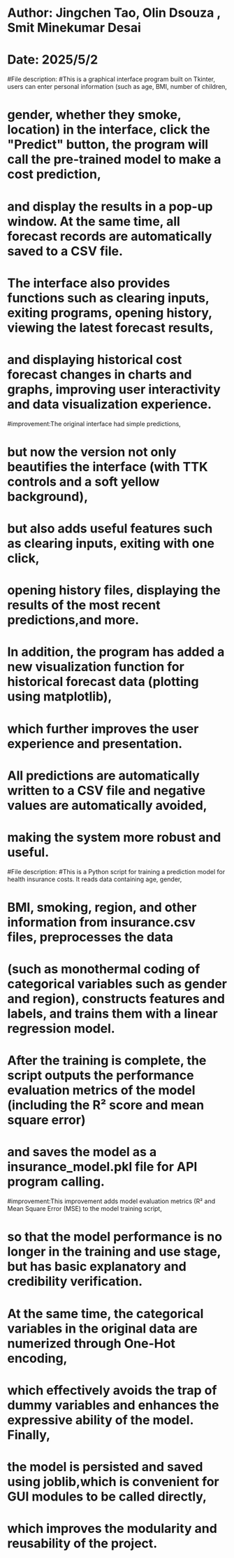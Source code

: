 # Author: Jingchen Tao, Olin Dsouza , Smit Minekumar Desai
# Date: 2025/5/2

#File description:
#This is a graphical interface program built on Tkinter, users can enter personal information (such as age, BMI, number of children,
# gender, whether they smoke, location) in the interface, click the "Predict" button, the program will call the pre-trained model to make a cost prediction,
# and display the results in a pop-up window. At the same time, all forecast records are automatically saved to a CSV file.
# The interface also provides functions such as clearing inputs, exiting programs, opening history, viewing the latest forecast results,
# and displaying historical cost forecast changes in charts and graphs, improving user interactivity and data visualization experience.

#improvement:The original interface had simple predictions,
# but now the version not only beautifies the interface (with TTK controls and a soft yellow background),
# but also adds useful features such as clearing inputs, exiting with one click,
# opening history files, displaying the results of the most recent predictions,and more.
# In addition, the program has added a new visualization function for historical forecast data (plotting using matplotlib),
# which further improves the user experience and presentation.
# All predictions are automatically written to a CSV file and negative values are automatically avoided,
# making the system more robust and useful.

#File description:
#This is a Python script for training a prediction model for health insurance costs. It reads data containing age, gender,
# BMI, smoking, region, and other information from insurance.csv files, preprocesses the data
# (such as monothermal coding of categorical variables such as gender and region), constructs features and labels, and trains them with a linear regression model.
# After the training is complete, the script outputs the performance evaluation metrics of the model (including the R² score and mean square error)
# and saves the model as a insurance_model.pkl file for API program calling.

#improvement:This improvement adds model evaluation metrics (R² and Mean Square Error (MSE) to the model training script,
# so that the model performance is no longer in the training and use stage, but has basic explanatory and credibility verification.
# At the same time, the categorical variables in the original data are numerized through One-Hot encoding,
# which effectively avoids the trap of dummy variables and enhances the expressive ability of the model. Finally,
# the model is persisted and saved using joblib,which is convenient for GUI modules to be called directly,
# which improves the modularity and reusability of the project.
